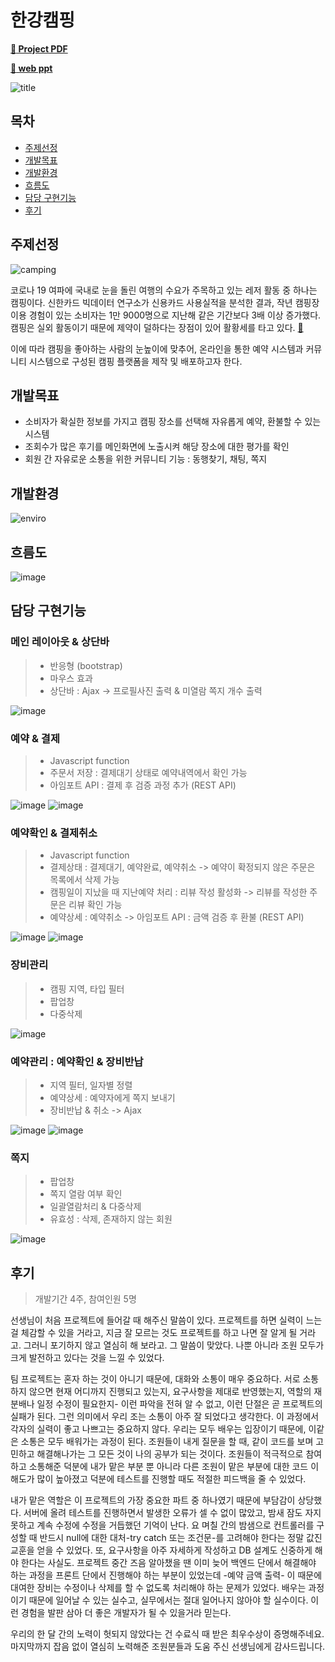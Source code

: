 # 한강캠핑
**[:link: Project PDF](https://github.com/simjin1212/Camping4team/files/8900873/_._.pdf)** 

**[:link: web ppt](https://pitch.com/public/79d2d57f-f515-47bb-95b2-30ecde2945fd)** 

![title](https://user-images.githubusercontent.com/96432168/172875800-71b9aae1-ff1f-4d33-bfef-92ac2a724b27.png)


## 목차
- [주제선정](#주제선정)
- [개발목표](#개발목표)
- [개발환경](#개발환경)
- [흐름도](#흐름도)
- [담당 구현기능](#담당-구현기능)
- [후기](#후기)

## 주제선정
![camping](https://user-images.githubusercontent.com/96432168/172875787-cf540b50-8d9d-4d4c-b746-f8749aa93ff9.png)

코로나 19 여파에 국내로 눈을 돌린 여행의 수요가 주목하고 있는 레저 활동 중 하나는 캠핑이다.
신한카드 빅데이터 연구소가 신용카드 사용실적을 분석한 결과, 작년 캠핑장 이용 경험이 있는 소비자는 1만 9000명으로 지난해 같은 기간보다 3배 이상 증가했다. 캠핑은 실외 활동이기 때문에 제약이 덜하다는 장점이 있어 활황세를 타고 있다. **[:link:](https://www.donga.com/news/Economy/article/all/20200707/101847576/1)**

이에 따라 캠핑을 좋아하는 사람의 눈높이에 맞추어, 온라인을 통한 예약 시스템과 커뮤니티 시스템으로 구성된 캠핑 플랫폼을 제작 및 배포하고자 한다.

## 개발목표
- 소비자가 확실한 정보를 가지고 캠핑 장소를 선택해 자유롭게 예약, 환불할 수 있는 시스템
- 조회수가 많은 후기를 메인화면에 노출시켜 해당 장소에 대한 평가를 확인
- 회원 간 자유로운 소통을 위한 커뮤니티 기능 : 동행찾기, 채팅, 쪽지

## 개발환경
![enviro](https://user-images.githubusercontent.com/96432168/172879724-22d4efc5-5150-4999-b2ea-904eaccf0c54.png)

## 흐름도
![image](https://user-images.githubusercontent.com/96432168/172880072-21b64d71-cdce-42c4-9686-9090469eec13.png)

## 담당 구현기능
### 메인 레이아웃 & 상단바
> * 반응형 (bootstrap)
> * 마우스 효과
> * 상단바 : Ajax -> 프로필사진 출력 & 미열람 쪽지 개수 출력 

![image](https://user-images.githubusercontent.com/96432168/172887695-29c668ce-f344-43aa-885e-610e03186d0a.png)

### 예약 & 결제
> * Javascript function
> * 주문서 저장 : 결제대기 상태로 예약내역에서 확인 가능
> * 아임포트 API : 결제 후 검증 과정 추가 (REST API)

![image](https://user-images.githubusercontent.com/96432168/172882853-a6b0d7a7-6719-47ae-b82d-1f1574ae46b2.png)
![image](https://user-images.githubusercontent.com/96432168/172882986-f9906846-944f-41eb-842b-f7461fa57131.png)


### 예약확인 & 결제취소
> * Javascript function
> * 결제상태 : 결제대기, 예약완료, 예약취소 -> 예약이 확정되지 않은 주문은 목록에서 삭제 가능
> * 캠핑일이 지났을 때 지난예약 처리 : 리뷰 작성 활성화 -> 리뷰를 작성한 주문은 리뷰 확인 가능
> * 예약상세 : 예약취소 -> 아임포트 API : 금액 검증 후 환불 (REST API)

![image](https://user-images.githubusercontent.com/96432168/172886477-7af124ac-f8b5-447b-8f7d-8759ccf29ce3.png)
![image](https://user-images.githubusercontent.com/96432168/172886581-ef41c5a7-2d97-4093-b16d-4a9080d43b95.png)


### 장비관리
> * 캠핑 지역, 타입 필터
> * 팝업창
> * 다중삭제

![image](https://user-images.githubusercontent.com/96432168/172888678-cb3fe208-e6e9-43f1-b876-ee28abfaf826.png)


### 예약관리 : 예약확인 & 장비반납
> * 지역 필터, 일자별 정렬
> * 예약상세 : 예약자에게 쪽지 보내기
> * 장비반납 & 취소 -> Ajax

![image](https://user-images.githubusercontent.com/96432168/172889076-733d0ea5-e596-4cf3-bd10-c36a60a794eb.png)
![image](https://user-images.githubusercontent.com/96432168/172889140-216e241a-2419-4363-affc-6f2b831a3add.png)


### 쪽지
> * 팝업창
> * 쪽지 열람 여부 확인
> * 일괄열람처리 & 다중삭제
> * 유효성 : 삭제, 존재하지 않는 회원

![image](https://user-images.githubusercontent.com/96432168/172889949-c4337e5d-3591-4eea-a55e-74dacc81aaa5.png)


## 후기
> 개발기간 4주, 참여인원 5명


  선생님이 처음 프로젝트에 들어갈 때 해주신 말씀이 있다. 프로젝트를 하면 실력이 느는 걸 체감할 수 있을 거라고, 지금 잘 모르는 것도 프로젝트를 하고 나면 잘 알게 될 거라고. 그러니 포기하지 않고 열심히 해 보라고. 그 말씀이 맞았다. 나뿐 아니라 조원 모두가 크게 발전하고 있다는 것을 느낄 수 있었다.
 
  팀 프로젝트는 혼자 하는 것이 아니기 때문에, 대화와 소통이 매우 중요하다. 서로 소통하지 않으면 현재 어디까지 진행되고 있는지, 요구사항을 제대로 반영했는지, 역할의 재분배나 일정 수정이 필요한지- 이런 파악을 전혀 알 수 없고, 이런 단절은 곧 프로젝트의 실패가 된다. 그런 의미에서 우리 조는 소통이 아주 잘 되었다고 생각한다. 이 과정에서 각자의 실력이 좋고 나쁘고는 중요하지 않다. 우리는 모두 배우는 입장이기 때문에, 이같은 소통은 모두 배워가는 과정이 된다. 조원들이 내게 질문을 할 때, 같이 코드를 보며 고민하고 해결해나가는 그 모든 것이 나의 공부가 되는 것이다. 조원들이 적극적으로 참여하고 소통해준 덕분에 내가 맡은 부분 뿐 아니라 다른 조원이 맡은 부분에 대한 코드 이해도가 많이 높아졌고 덕분에 테스트를 진행할 때도 적절한 피드백을 줄 수 있었다.
 
  내가 맡은 역할은 이 프로젝트의 가장 중요한 파트 중 하나였기 때문에 부담감이 상당했다. 서버에 올려 테스트를 진행하면서 발생한 오류가 셀 수 없이 많았고, 밤새 잠도 자지 못하고 계속 수정에 수정을 거듭했던 기억이 난다. 요 며칠 간의 밤샘으로 컨트롤러를 구성할 때 반드시 null에 대한 대처-try catch 또는 조건문-를 고려해야 한다는 정말 값진 교훈을 얻을 수 있었다. 또, 요구사항을 아주 자세하게 작성하고 DB 설계도 신중하게 해야 한다는 사실도. 프로젝트 중간 즈음 알아챘을 땐 이미 늦어 백엔드 단에서 해결해야 하는 과정을 프론트 단에서 진행해야 하는 부분이 있었는데 -예약 금액 출력- 이 때문에 대여한 장비는 수정이나 삭제를 할 수 없도록 처리해야 하는 문제가 있었다. 배우는 과정이기 때문에 일어날 수 있는 실수고, 실무에서는 절대 일어나지 않아야 할 실수이다. 이런 경험을 발판 삼아 더 좋은 개발자가 될 수 있을거라 믿는다.
 
  우리의 한 달 간의 노력이 헛되지 않았다는 건 수료식 때 받은 최우수상이 증명해주네요. 마지막까지 잡음 없이 열심히 노력해준 조원분들과 도움 주신 선생님에게 감사드립니다.
